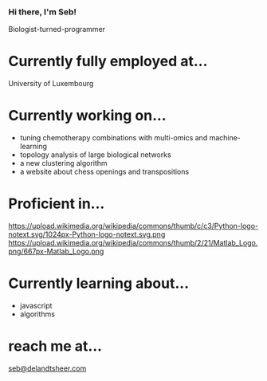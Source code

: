 ### Hi there, I'm Seb!

Biologist-turned-programmer

# Currently fully employed at...
University of Luxembourg

# Currently working on...
- tuning chemotherapy combinations with multi-omics and machine-learning
- topology analysis of large biological networks
- a new clustering algorithm
- a website about chess openings and transpositions

# Proficient in...
https://upload.wikimedia.org/wikipedia/commons/thumb/c/c3/Python-logo-notext.svg/1024px-Python-logo-notext.svg.png
https://upload.wikimedia.org/wikipedia/commons/thumb/2/21/Matlab_Logo.png/667px-Matlab_Logo.png

# Currently learning about...
- javascript
- algorithms

# reach me at...
seb@delandtsheer.com
